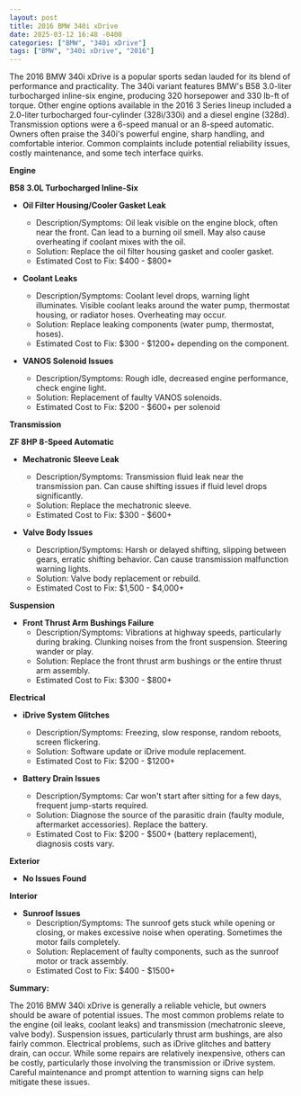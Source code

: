 ```yaml
---
layout: post
title: 2016 BMW 340i xDrive
date: 2025-03-12 16:48 -0400
categories: ["BMW", "340i xDrive"]
tags: ["BMW", "340i xDrive", "2016"]
---
```

The 2016 BMW 340i xDrive is a popular sports sedan lauded for its blend of performance and practicality. The 340i variant features BMW's B58 3.0-liter turbocharged inline-six engine, producing 320 horsepower and 330 lb-ft of torque. Other engine options available in the 2016 3 Series lineup included a 2.0-liter turbocharged four-cylinder (328i/330i) and a diesel engine (328d). Transmission options were a 6-speed manual or an 8-speed automatic. Owners often praise the 340i's powerful engine, sharp handling, and comfortable interior. Common complaints include potential reliability issues, costly maintenance, and some tech interface quirks.

**Engine**

**B58 3.0L Turbocharged Inline-Six**

*   **Oil Filter Housing/Cooler Gasket Leak**
    *   Description/Symptoms: Oil leak visible on the engine block, often near the front. Can lead to a burning oil smell. May also cause overheating if coolant mixes with the oil.
    *   Solution: Replace the oil filter housing gasket and cooler gasket.
    *   Estimated Cost to Fix: $400 - $800+

*   **Coolant Leaks**
    *   Description/Symptoms: Coolant level drops, warning light illuminates. Visible coolant leaks around the water pump, thermostat housing, or radiator hoses. Overheating may occur.
    *   Solution: Replace leaking components (water pump, thermostat, hoses).
    *   Estimated Cost to Fix: $300 - $1200+ depending on the component.

*   **VANOS Solenoid Issues**
    *   Description/Symptoms: Rough idle, decreased engine performance, check engine light.
    *   Solution: Replacement of faulty VANOS solenoids.
    *   Estimated Cost to Fix: $200 - $600+ per solenoid

**Transmission**

**ZF 8HP 8-Speed Automatic**

*   **Mechatronic Sleeve Leak**
    *   Description/Symptoms: Transmission fluid leak near the transmission pan. Can cause shifting issues if fluid level drops significantly.
    *   Solution: Replace the mechatronic sleeve.
    *   Estimated Cost to Fix: $300 - $600+

*   **Valve Body Issues**
    *   Description/Symptoms: Harsh or delayed shifting, slipping between gears, erratic shifting behavior. Can cause transmission malfunction warning lights.
    *   Solution: Valve body replacement or rebuild.
    *   Estimated Cost to Fix: $1,500 - $4,000+

**Suspension**

*   **Front Thrust Arm Bushings Failure**
    *   Description/Symptoms: Vibrations at highway speeds, particularly during braking. Clunking noises from the front suspension. Steering wander or play.
    *   Solution: Replace the front thrust arm bushings or the entire thrust arm assembly.
    *   Estimated Cost to Fix: $300 - $800+

**Electrical**

*   **iDrive System Glitches**
    *   Description/Symptoms: Freezing, slow response, random reboots, screen flickering.
    *   Solution: Software update or iDrive module replacement.
    *   Estimated Cost to Fix: $200 - $1200+

*   **Battery Drain Issues**
    *   Description/Symptoms: Car won't start after sitting for a few days, frequent jump-starts required.
    *   Solution: Diagnose the source of the parasitic drain (faulty module, aftermarket accessories). Replace the battery.
    *   Estimated Cost to Fix: $200 - $500+ (battery replacement), diagnosis costs vary.

**Exterior**

*   **No Issues Found**

**Interior**

*   **Sunroof Issues**
    * Description/Symptoms: The sunroof gets stuck while opening or closing, or makes excessive noise when operating. Sometimes the motor fails completely.
    * Solution: Replacement of faulty components, such as the sunroof motor or track assembly.
    * Estimated Cost to Fix: $400 - $1500+

**Summary:**

The 2016 BMW 340i xDrive is generally a reliable vehicle, but owners should be aware of potential issues. The most common problems relate to the engine (oil leaks, coolant leaks) and transmission (mechatronic sleeve, valve body). Suspension issues, particularly thrust arm bushings, are also fairly common. Electrical problems, such as iDrive glitches and battery drain, can occur. While some repairs are relatively inexpensive, others can be costly, particularly those involving the transmission or iDrive system. Careful maintenance and prompt attention to warning signs can help mitigate these issues.

